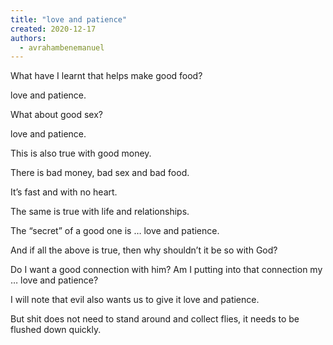 ```yaml
---
title: "love and patience"
created: 2020-12-17
authors: 
  - avrahambenemanuel
---
```


What have I learnt that helps make good food?

love and patience.

What about good sex?

love and patience.

This is also true with good money.

There is bad money, bad sex and bad food.

It’s fast and with no heart.

The same is true with life and relationships.

The “secret” of a good one is … love and patience.

And if all the above is true, then why shouldn’t it be so with God?

Do I want a good connection with him? Am I putting into that connection my … love and patience?

I will note that evil also wants us to give it love and patience.

But shit does not need to stand around and collect flies, it needs to be flushed down quickly.
